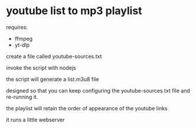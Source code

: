 # youtube list to mp3 playlist

requires:
- ffmpeg
- yt-dlp

create a file called youtube-sources.txt

invoke the script with nodejs

the script will generate a list.m3u8 file

designed so that you can keep configuring the youtube-sources.txt file and re-running it.

the playlist will retain the order of appearance of the youtube links

it runs a little webserver
